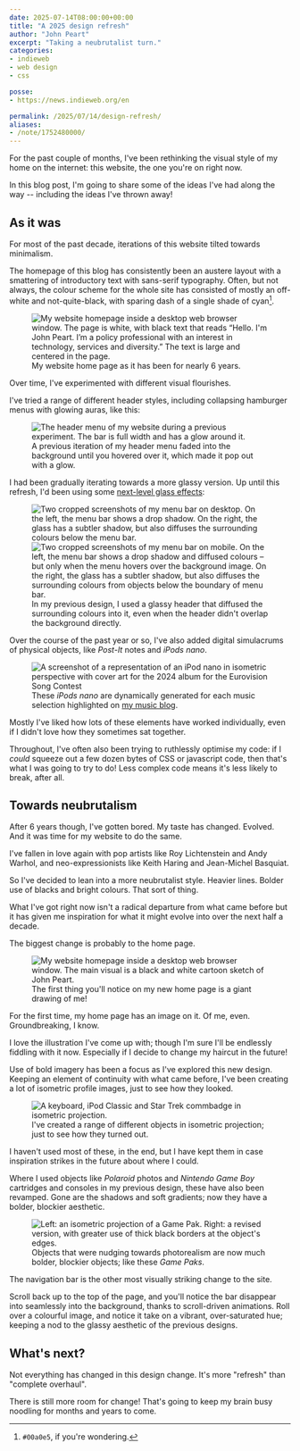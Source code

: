 ```yaml
---
date: 2025-07-14T08:00:00+00:00
title: "A 2025 design refresh"
author: "John Peart"
excerpt: "Taking a neubrutalist turn."
categories:
- indieweb
- web design
- css

posse:
- https://news.indieweb.org/en

permalink: /2025/07/14/design-refresh/
aliases:
- /note/1752480000/
---
```


For the past couple of months, I've been rethinking the visual style of my home on the internet: this website, the one you're on right now.

In this blog post, I'm going to share some of the ideas I've had along the way -- including the ideas I've thrown away!

## As it was

For most of the past decade, iterations of this website tilted towards minimalism.

The homepage of this blog has consistently been an austere layout with a smattering of introductory text with sans-serif typography. Often, but not always, the colour scheme for the whole site has consisted of mostly an off-white and not-quite-black, with sparing dash of a single shade of cyan[^cyan]. 

[^cyan]: `#00a0e5`, if you're wondering.

<figure>
	<img src="/images/posts/2025-07-14-homepage-old.png" alt="My website homepage inside a desktop web browser window. The page is white, with black text that reads “Hello. I'm John Peart. I’m a policy professional with an interest in technology, services and diversity.” The text is large and centered in the page.">
	<figcaption>My website home page as it has been for nearly 6 years.</figcaption>
</figure>

Over time, I've experimented with different visual flourishes.

I've tried a range of different header styles, including collapsing hamburger menus with glowing auras, like this:

<figure>
	<img src="/images/posts/2024-09-09-header-hover.png" alt="The header menu of my website during a previous experiment. The bar is full width and has a glow around it.">
	<figcaption>A previous iteration of my header menu faded into the background until you hovered over it, which made it pop out with a glow. </figcaption>
</figure>

I had been gradually iterating towards a more glassy version. Up until this refresh, I'd been using some [next-level glass effects](https://www.joshwcomeau.com/css/backdrop-filter/):

<figure>
	<img src="/images/posts/2025-07-14-side-by-side-desktop.png" alt="Two cropped screenshots of my menu bar on desktop. On the left, the menu bar shows a drop shadow. On the right, the glass has a subtler shadow, but also diffuses the surrounding colours below the menu bar.">
	<img src="/images/posts/2025-07-14-side-by-side-mobile.png" alt="Two cropped screenshots of my menu bar on mobile. On the left, the menu bar shows a drop shadow and diffused colours – but only when the menu hovers over the background image. On the right, the glass has a subtler shadow, but also diffuses the surrounding colours from objects below the boundary of menu bar.">
	<figcaption>In my previous design, I used a glassy header that diffused the surrounding colours into it, even when the header didn't overlap the background directly.</figcaption>
</figure>

Over the course of the past year or so, I've also added digital simulacrums of physical objects, like *Post-It* notes and *iPods nano*.

<figure>
	<img src="/images/posts/2024-09-30-ipod-new.png" alt="A screenshot of a representation of an iPod nano in isometric perspective with cover art for the 2024 album for the Eurovision Song Contest">
	<figcaption>These <em>iPods nano</em> are dynamically generated for each music selection highlighted on <a href="/music" title="Go to my music blog">my music blog</a>.</figcaption>
</figure>

Mostly I've liked how lots of these elements have worked individually, even if I didn't love how they sometimes sat together.

Throughout, I've often also been trying to ruthlessly optimise my code: if I *could* squeeze out a few dozen bytes of CSS or javascript code, then that's what I was going to try to do! Less complex code means it's less likely to break, after all.

## Towards neubrutalism

After 6 years though, I've gotten bored. My taste has changed. Evolved. And it was time for my website to do the same.

I've fallen in love again with pop artists like Roy Lichtenstein and Andy Warhol, and neo-expressionists like Keith Haring and Jean-Michel Basquiat.

So I've decided to lean into a more neubrutalist style. Heavier lines. Bolder use of blacks and bright colours. That sort of thing.

What I've got right now isn't a radical departure from what came before but it has given me inspiration for what it might evolve into over the next half a decade.

The biggest change is probably to the home page.

<figure>
	<img src="/images/posts/2025-07-14-homepage-new.png" alt="My website homepage inside a desktop web browser window. The main visual is a black and white cartoon sketch of John Peart.">
	<figcaption>The first thing you'll notice on my new home page is a giant drawing of me!</figcaption>
</figure>

For the first time, my home page has an image on it. Of me, even. Groundbreaking, I know.

I love the illustration I've come up with; though I'm sure I'll be endlessly fiddling with it now. Especially if I decide to change my haircut in the future!

Use of bold imagery has been a focus as I've explored this new design. Keeping an element of continuity with what came before, I've been creating a lot of isometric profile images, just to see how they looked.

<figure>
	<img src="/images/posts/2025-07-14-isometric-objects.svg" alt="A keyboard, iPod Classic and Star Trek commbadge in isometric projection.">
	<figcaption>I've created a range of different objects in isometric projection; just to see how they turned out.</figcaption>
</figure>

I haven't used most of these, in the end, but I have kept them in case inspiration strikes in the future about where I could.

Where I used objects like *Polaroid* photos and *Nintendo Game Boy* cartridges and consoles in my previous design, these have also been revamped. Gone are the shadows and soft gradients; now they have a bolder, blockier aesthetic.

<figure>
	<img src="/images/posts/2025-07-14-gamepaks.png" alt="Left: an isometric projection of a Game Pak. Right: a revised version, with greater use of thick black borders at the object's edges.">
	<figcaption>Objects that were nudging towards photorealism are now much bolder, blockier objects; like these <em>Game Paks</em>.</figcaption>
</figure>

The navigation bar is the other most visually striking change to the site. 

Scroll back up to the top of the page, and you'll notice the bar disappear into seamlessly into the background, thanks to scroll-driven animations. Roll over a colourful image, and notice it take on a vibrant, over-saturated hue; keeping a nod to the glassy aesthetic of the previous designs.

## What's next?

Not everything has changed in this design change. It's more "refresh" than "complete overhaul". 

There is still more room for change! That's going to keep my brain busy noodling for months and years to come.